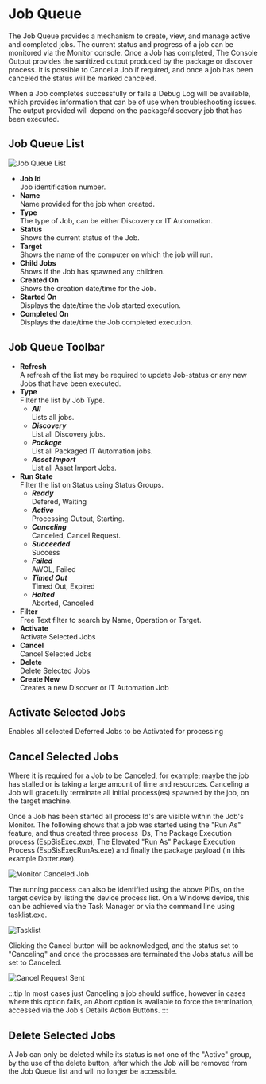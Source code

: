 # Job Queue
The Job Queue provides a mechanism to create, view, and manage active and completed jobs. The current status and progress of a job can be monitored via the Monitor console. Once a Job has completed, The Console Output provides the sanitized output produced by the package or discover process. It is possible to Cancel a Job if required, and once a job has been canceled the status will be marked canceled.

When a Job completes successfully or fails a Debug Log will be available, which provides information that can be of use when troubleshooting issues. The output provided will depend on the package/discovery job that has been executed.

## Job Queue List

![Job Queue List](_books/itom-user-guide/jobs/images/job-queue-list.png)

* **Job Id**<br>Job identification number.
* **Name**<br>Name provided for the job when created.
* **Type**<br>The type of Job, can be either Discovery or IT Automation.
* **Status**<br>Shows the current status of the Job.
* **Target**<br>Shows the name of the computer on which the job will run.
* **Child Jobs**<br>Shows if the Job has spawned any children.
* **Created On**<br>Shows the creation date/time for the Job.
* **Started On**<br>Displays the date/time the Job started execution.
* **Completed On**<br>Displays the date/time the Job completed execution.

## Job Queue Toolbar
* **Refresh**<br>A refresh of the list may be required to update Job-status or any new Jobs that have been executed.
* **Type**<br>Filter the list by Job Type.
    * ***All***<br>Lists all jobs.
    * ***Discovery***<br>List all Discovery jobs.
    * ***Package***<br>List all Packaged IT Automation jobs.
    * ***Asset Import***<br>List all Asset Import Jobs.
* **Run State**<br>Filter the list on Status using Status Groups.
    * ***Ready***<br>Defered, Waiting
    * ***Active***<br>Processing Output, Starting.
    * ***Canceling***<br>Canceled, Cancel Request.
    * ***Succeeded***<br>Success
    * ***Failed***<br>AWOL, Failed
    * ***Timed Out***<br>Timed Out, Expired
    * ***Halted***<br>Aborted, Canceled
* **Filter**<br>Free Text filter to search by Name, Operation or Target.
* **Activate**<br>Activate Selected Jobs
* **Cancel**<br>Cancel Selected Jobs
* **Delete**<br>Delete Selected Jobs
* **Create New**<br>Creates a new Discover or IT Automation Job

## Activate Selected Jobs
Enables all selected Deferred Jobs to be Activated for processing

## Cancel Selected Jobs
Where it is required for a Job to be Canceled, for example; maybe the job has stalled or is taking a large amount of time and resources. Canceling a Job will gracefully terminate all initial process(es) spawned by the job, on the target machine.

Once a Job has been started all process Id's are visible within the Job's Monitor. The following shows that a job was started using the "Run As" feature, and thus created three process IDs, The Package Execution process (EspSisExec.exe), The Elevated "Run As" Package Execution Process (EspSisExecRunAs.exe) and finally the package payload (in this example Dotter.exe).

![Monitor Canceled Job](_books/itom-user-guide/jobs/images/monitor-canceled-jobs.png)

The running process can also be identified using the above PIDs, on the target device by listing the device process list. On a Windows device, this can be achieved via the Task Manager or via the command line using tasklist.exe.

![Tasklist](_books/itom-user-guide/jobs/images/canceled-job-tasklist.png)

Clicking the Cancel button will be acknowledged, and the status set to "Canceling" and once the processes are terminated the Jobs status will be set to Canceled.

![Cancel Request Sent](_books/itom-user-guide/jobs/images/cancel-request-sent.png)

:::tip
In most cases just Canceling a job should suffice, however in cases where this option fails, an Abort option is available to force the termination, accessed via the Job's Details Action Buttons.
:::

## Delete Selected Jobs
A Job can only be deleted while its status is not one of the "Active" group, by the use of the delete button, after which the Job will be removed from the Job Queue list and will no longer be accessible.

<!-- https://wiki.hornbill.com/index.php?title=Job_Queue -->